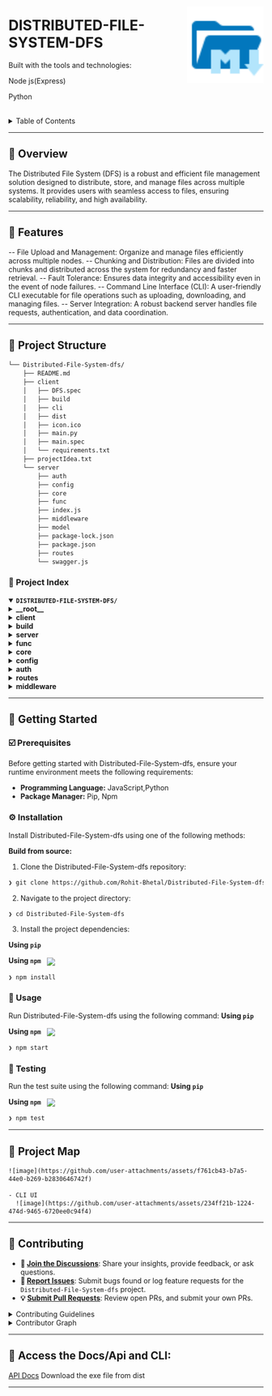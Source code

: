 

<div align="left" style="position: relative;">
<img src="https://raw.githubusercontent.com/PKief/vscode-material-icon-theme/ec559a9f6bfd399b82bb44393651661b08aaf7ba/icons/folder-markdown-open.svg" align="right" width="30%" style="margin: -20px 0 0 20px;">
<h1>DISTRIBUTED-FILE-SYSTEM-DFS</h1>
<p align="left">
</p>
<p align="left">
	<!-- Shields.io badges disabled, using skill icons. --></p>
<p align="left">Built with the tools and technologies:</p>
<p align="left">
	<p>Node js(Express)</p>
  <p>Python</p>
</p>
</div>
<br clear="right">

<details><summary>Table of Contents</summary>

- [📍 Overview](#-overview)
- [👾 Features](#-features)
- [📁 Project Structure](#-project-structure)
  - [📂 Project Index](#-project-index)
- [🚀 Getting Started](#-getting-started)
  - [☑️ Prerequisites](#-prerequisites)
  - [⚙️ Installation](#-installation)
  - [🤖 Usage](#🤖-usage)
  - [🧪 Testing](#🧪-testing)
- [📌 Project Map](#-project-map)
- [🔰 Contributing](#-contributing)
- [🎗 License](#-license)
- [🙌 Acknowledgments](#-acknowledgments)

</details>
<hr>

## 📍 Overview

The Distributed File System (DFS) is a robust and efficient file management solution designed to distribute, store, and manage files across multiple systems. It provides users with seamless access to files, ensuring scalability, reliability, and high availability.

---

## 👾 Features

-- File Upload and Management: Organize and manage files efficiently across multiple nodes.
-- Chunking and Distribution: Files are divided into chunks and distributed across the system for redundancy and faster retrieval.
-- Fault Tolerance: Ensures data integrity and accessibility even in the event of node failures.
-- Command Line Interface (CLI): A user-friendly CLI executable for file operations such as uploading, downloading, and managing files.
-- Server Integration: A robust backend server handles file requests, authentication, and data coordination.

---

## 📁 Project Structure

```sh
└── Distributed-File-System-dfs/
    ├── README.md
    ├── client
    │   ├── DFS.spec
    │   ├── build
    │   ├── cli
    │   ├── dist
    │   ├── icon.ico
    │   ├── main.py
    │   ├── main.spec
    │   └── requirements.txt
    ├── projectIdea.txt
    └── server
        ├── auth
        ├── config
        ├── core
        ├── func
        ├── index.js
        ├── middleware
        ├── model
        ├── package-lock.json
        ├── package.json
        ├── routes
        └── swagger.js
```


### 📂 Project Index
<details open>
	<summary><b><code>DISTRIBUTED-FILE-SYSTEM-DFS/</code></b></summary>
	<details> <!-- __root__ Submodule -->
		<summary><b>__root__</b></summary>
		<blockquote>
			<table>
			<tr>
				<td><b><a href='https://github.com/Rohit-Bhetal/Distributed-File-System-dfs/blob/master/projectIdea.txt'>projectIdea.txt</a></b></td>
				<td>></td>
			</tr>
			</table>
		</blockquote>
	</details>
	<details> <!-- client Submodule -->
	<summary><b>client</b></summary>
	<blockquote>
		<table>
		<tr>
			<td><b><a href='https://github.com/Rohit-Bhetal/Distributed-File-System-dfs/blob/master/client/main.py'>main.py</a></b></td>
			<td><code>❯ The main entry point for the DFS CLI, handling user interactions and delegating tasks to respective modules.</code></td>
		</tr>
		<tr>
			<td><b><a href='https://github.com/Rohit-Bhetal/Distributed-File-System-dfs/blob/master/client/main.spec'>main.spec</a></b></td>
			<td><code>❯ Configuration for creating an executable of the CLI application using PyInstaller.</code></td>
		</tr>
		<tr>
			<td><b><a href='https://github.com/Rohit-Bhetal/Distributed-File-System-dfs/blob/master/client/requirements.txt'>requirements.txt</a></b></td>
			<td><code>❯ Lists the Python dependencies required for the client-side implementation of the DFS.</code></td>
		</tr>
		<tr>
			<td><b><a href='https://github.com/Rohit-Bhetal/Distributed-File-System-dfs/blob/master/client/DFS.spec'>DFS.spec</a></b></td>
			<td><code>❯ Advanced PyInstaller specification file for bundling the DFS CLI application.</code></td>
		</tr>
		</table>
		<details>
			<summary><b>cli</b></summary>
			<blockquote>
				<table>
				<tr>
					<td><b><a href='https://github.com/Rohit-Bhetal/Distributed-File-System-dfs/blob/master/client/cli/uploadfile.py'>uploadfile.py</a></b></td>
					<td><code>❯ Handles file upload operations, chunking large files, and interacting with the server for storage.</code></td>
				</tr>
				<tr>
					<td><b><a href='https://github.com/Rohit-Bhetal/Distributed-File-System-dfs/blob/master/client/cli/downloadfile.py'>downloadfile.py</a></b></td>
					<td><code>❯ Facilitates downloading files from the DFS, reconstructing chunks into the original file.</code></td>
				</tr>
				<tr>
					<td><b><a href='https://github.com/Rohit-Bhetal/Distributed-File-System-dfs/blob/master/client/cli/rename.py'>rename.py</a></b></td>
					<td><code>❯ Provides functionality to rename files stored in the DFS.</code></td>
				</tr>
				<tr>
					<td><b><a href='https://github.com/Rohit-Bhetal/Distributed-File-System-dfs/blob/master/client/cli/delete.py'>delete.py</a></b></td>
					<td><code>❯ Enables users to delete files from the DFS securely.</code></td>
				</tr>
				<tr>
					<td><b><a href='https://github.com/Rohit-Bhetal/Distributed-File-System-dfs/blob/master/client/cli/chunker.py'>chunker.py</a></b></td>
					<td><code>❯ Contains logic for chunking files into smaller pieces and reassembling them during retrieval.</code></td>
				</tr>
				<tr>
					<td><b><a href='https://github.com/Rohit-Bhetal/Distributed-File-System-dfs/blob/master/client/cli/register.py'>register.py</a></b></td>
					<td><code>❯ Handles user registration, communicating with the server for account creation.</code></td>
				</tr>
				<tr>
					<td><b><a href='https://github.com/Rohit-Bhetal/Distributed-File-System-dfs/blob/master/client/cli/filechecker.py'>filechecker.py</a></b></td>
					<td><code>❯ Verifies file integrity and checks for missing or corrupt chunks.</code></td>
				</tr>
				<tr>
					<td><b><a href='https://github.com/Rohit-Bhetal/Distributed-File-System-dfs/blob/master/client/cli/viewFiles.py'>viewFiles.py</a></b></td>
					<td><code>❯ Displays the list of files stored in the DFS for the logged-in user.</code></td>
				</tr>
				<tr>
					<td><b><a href='https://github.com/Rohit-Bhetal/Distributed-File-System-dfs/blob/master/client/cli/banner.py'>banner.py</a></b></td>
					<td><code>❯ Displays a custom banner or welcome message when the CLI starts.</code></td>
				</tr>
				<tr>
					<td><b><a href='https://github.com/Rohit-Bhetal/Distributed-File-System-dfs/blob/master/client/cli/login.py'>login.py</a></b></td>
					<td><code>❯ Manages user login, including authentication and session handling.</code></td>
				</tr>
				</table>
				<details>
					<summary><b>download_dfs</b></summary>
					<blockquote>
						<table>
						<tr>
							<td><b><a href='https://github.com/Rohit-Bhetal/Distributed-File-System-dfs/blob/master/client/cli/download_dfs/projectIdea.txt'>projectIdea.txt</a></b></td>
							<td><code>❯ Documents the initial project idea and core objectives for the DFS system.</code></td>
						</tr>
						</table>
					</blockquote>
				</details>
			</blockquote>
		</details>
	</blockquote>
</details>

<details>
	<summary><b>build</b></summary>
	<blockquote>
		<details>
			<summary><b>DFS</b></summary>
			<blockquote>
				<table>
				<tr>
					<td><b><a href='https://github.com/Rohit-Bhetal/Distributed-File-System-dfs/blob/master/client/build/DFS/PKG-00.toc'>PKG-00.toc</a></b></td>
					<td><code>❯ Defines the package structure and metadata for bundling the DFS CLI into an executable.</code></td>
				</tr>
				<tr>
					<td><b><a href='https://github.com/Rohit-Bhetal/Distributed-File-System-dfs/blob/master/client/build/DFS/Analysis-00.toc'>Analysis-00.toc</a></b></td>
					<td><code>❯ A table of contents detailing the analysis phase of the PyInstaller build process.</code></td>
				</tr>
				<tr>
					<td><b><a href='https://github.com/Rohit-Bhetal/Distributed-File-System-dfs/blob/master/client/build/DFS/EXE-00.toc'>EXE-00.toc</a></b></td>
					<td><code>❯ A table of contents file for the executable creation phase of PyInstaller.</code></td>
				</tr>
				<tr>
					<td><b><a href='https://github.com/Rohit-Bhetal/Distributed-File-System-dfs/blob/master/client/build/DFS/DFS.pkg'>DFS.pkg</a></b></td>
					<td><code>❯ Contains the packaged components of the DFS CLI application during the build process.</code></td>
				</tr>
				<tr>
					<td><b><a href='https://github.com/Rohit-Bhetal/Distributed-File-System-dfs/blob/master/client/build/DFS/warn-DFS.txt'>warn-DFS.txt</a></b></td>
					<td><code>❯ A log file listing warnings or issues encountered during the PyInstaller build process.</code></td>
				</tr>
				<tr>
					<td><b><a href='https://github.com/Rohit-Bhetal/Distributed-File-System-dfs/blob/master/client/build/DFS/xref-DFS.html'>xref-DFS.html</a></b></td>
					<td><code>❯ An HTML file for cross-referencing components and dependencies within the DFS project.</code></td>
				</tr>
				<tr>
					<td><b><a href='https://github.com/Rohit-Bhetal/Distributed-File-System-dfs/blob/master/client/build/DFS/PYZ-00.pyz'>PYZ-00.pyz</a></b></td>
					<td><code>❯ The Python bytecode archive containing the compiled scripts and modules for the DFS CLI.</code></td>
				</tr>
				<tr>
					<td><b><a href='https://github.com/Rohit-Bhetal/Distributed-File-System-dfs/blob/master/client/build/DFS/PYZ-00.toc'>PYZ-00.toc</a></b></td>
					<td><code>❯ A table of contents file for the Python bytecode archive used in the DFS CLI build.</code></td>
				</tr>
				</table>
			</blockquote>
		</details>
	</blockquote>
</details>

<details> <!-- server Submodule -->
	<summary><b>server</b></summary>
	<blockquote>
		<table>
		<tr>
			<td><b><a href='https://github.com/Rohit-Bhetal/Distributed-File-System-dfs/blob/master/server/package-lock.json'>package-lock.json</a></b></td>
			<td><code>❯ Auto-generated file that locks the exact versions of dependencies for consistent builds and installations.</code></td>
		</tr>
		<tr>
			<td><b><a href='https://github.com/Rohit-Bhetal/Distributed-File-System-dfs/blob/master/server/swagger.js'>swagger.js</a></b></td>
			<td><code>❯ Configuration and setup for the Swagger API documentation of the DFS server.</code></td>
		</tr>
		<tr>
			<td><b><a href='https://github.com/Rohit-Bhetal/Distributed-File-System-dfs/blob/master/server/index.js'>index.js</a></b></td>
			<td><code>❯ The main entry point for the server application, initializing routes, middleware, and core functionality.</code></td>
		</tr>
		<tr>
			<td><b><a href='https://github.com/Rohit-Bhetal/Distributed-File-System-dfs/blob/master/server/package.json'>package.json</a></b></td>
			<td><code>❯ Defines the server project's metadata, scripts, dependencies, and configurations.</code></td>
		</tr>
		</table>
		<details>
			<summary><b>model</b></summary>
			<blockquote>
				<table>
				<tr>
					<td><b><a href='https://github.com/Rohit-Bhetal/Distributed-File-System-dfs/blob/master/server/model/File.js'>File.js</a></b></td>
					<td><code>❯ Defines the schema and database interactions for file-related data within the DFS.</code></td>
				</tr>
				<tr>
					<td><b><a href='https://github.com/Rohit-Bhetal/Distributed-File-System-dfs/blob/master/server/model/Person.js'>Person.js</a></b></td>
					<td><code>❯ Defines the schema and database interactions for user-related data within the DFS.</code></td>
				</tr>
				</table>
			</blockquote>
		</details>
	</blockquote>
</details>

<details>
				<summary><b>func</b></summary>
				<blockquote>
					<table>
					<tr>
						<td><b><a href='https://github.com/Rohit-Bhetal/Distributed-File-System-dfs/blob/master/server/func/keyGenerator.js'>keyGenerator.js</a></b></td>
						<td><code>❯ REPLACE-ME</code></td>
					</tr>
					</table>
				</blockquote>
			</details>
			<details>
				<summary><b>core</b></summary>
				<blockquote>
					<table>
					<tr>
						<td><b><a href='https://github.com/Rohit-Bhetal/Distributed-File-System-dfs/blob/master/server/core/findFile.js'>findFile.js</a></b></td>
						<td><code>❯ REPLACE-ME</code></td>
					</tr>
					<tr>
						<td><b><a href='https://github.com/Rohit-Bhetal/Distributed-File-System-dfs/blob/master/server/core/deleteFile.js'>deleteFile.js</a></b></td>
						<td><code>❯ REPLACE-ME</code></td>
					</tr>
					<tr>
						<td><b><a href='https://github.com/Rohit-Bhetal/Distributed-File-System-dfs/blob/master/server/core/upload.js'>upload.js</a></b></td>
						<td><code>❯ REPLACE-ME</code></td>
					</tr>
					<tr>
						<td><b><a href='https://github.com/Rohit-Bhetal/Distributed-File-System-dfs/blob/master/server/core/getAll.js'>getAll.js</a></b></td>
						<td><code>❯ REPLACE-ME</code></td>
					</tr>
					<tr>
						<td><b><a href='https://github.com/Rohit-Bhetal/Distributed-File-System-dfs/blob/master/server/core/renameFile.js'>renameFile.js</a></b></td>
						<td><code>❯ REPLACE-ME</code></td>
					</tr>
					<tr>
						<td><b><a href='https://github.com/Rohit-Bhetal/Distributed-File-System-dfs/blob/master/server/core/download.js'>download.js</a></b></td>
						<td><code>❯ REPLACE-ME</code></td>
					</tr>
					</table>
				</blockquote>
			</details>
			<details>
				<summary><b>config</b></summary>
				<blockquote>
					<table>
					<tr>
						<td><b><a href='https://github.com/Rohit-Bhetal/Distributed-File-System-dfs/blob/master/server/config/dbconn.js'>dbconn.js</a></b></td>
						<td><code>❯ REPLACE-ME</code></td>
					</tr>
					</table>
				</blockquote>
			</details>
			<details>
				<summary><b>auth</b></summary>
				<blockquote>
					<table>
					<tr>
						<td><b><a href='https://github.com/Rohit-Bhetal/Distributed-File-System-dfs/blob/master/server/auth/auth.js'>auth.js</a></b></td>
						<td><code>❯ REPLACE-ME</code></td>
					</tr>
					</table>
				</blockquote>
			</details>
			<details>
				<summary><b>routes</b></summary>
				<blockquote>
					<table>
					<tr>
						<td><b><a href='https://github.com/Rohit-Bhetal/Distributed-File-System-dfs/blob/master/server/routes/authRoute.js'>authRoute.js</a></b></td>
						<td><code>❯ REPLACE-ME</code></td>
					</tr>
					<tr>
						<td><b><a href='https://github.com/Rohit-Bhetal/Distributed-File-System-dfs/blob/master/server/routes/coreRoute.js'>coreRoute.js</a></b></td>
						<td><code>❯ REPLACE-ME</code></td>
					</tr>
					</table>
				</blockquote>
			</details>
			<details>
				<summary><b>middleware</b></summary>
				<blockquote>
					<table>
					<tr>
						<td><b><a href='https://github.com/Rohit-Bhetal/Distributed-File-System-dfs/blob/master/server/middleware/verifyToken.js'>verifyToken.js</a></b></td>
						<td><code>❯ REPLACE-ME</code></td>
					</tr>
					</table>
				</blockquote>
			</details>
		</blockquote>
	</details>
</details>

---
## 🚀 Getting Started

### ☑️ Prerequisites

Before getting started with Distributed-File-System-dfs, ensure your runtime environment meets the following requirements:

- **Programming Language:** JavaScript,Python
- **Package Manager:** Pip, Npm


### ⚙️ Installation

Install Distributed-File-System-dfs using one of the following methods:

**Build from source:**

1. Clone the Distributed-File-System-dfs repository:
```sh
❯ git clone https://github.com/Rohit-Bhetal/Distributed-File-System-dfs
```

2. Navigate to the project directory:
```sh
❯ cd Distributed-File-System-dfs
```

3. Install the project dependencies:


**Using `pip`** &nbsp; [<img align="center" src="" />]()



**Using `npm`** &nbsp; [<img align="center" src="https://img.shields.io/badge/npm-CB3837.svg?style={badge_style}&logo=npm&logoColor=white" />](https://www.npmjs.com/)

```sh
❯ npm install
```




### 🤖 Usage
Run Distributed-File-System-dfs using the following command:
**Using `pip`** &nbsp; [<img align="center" src="" />]()



**Using `npm`** &nbsp; [<img align="center" src="https://img.shields.io/badge/npm-CB3837.svg?style={badge_style}&logo=npm&logoColor=white" />](https://www.npmjs.com/)

```sh
❯ npm start
```


### 🧪 Testing
Run the test suite using the following command:
**Using `pip`** &nbsp; [<img align="center" src="" />]()



**Using `npm`** &nbsp; [<img align="center" src="https://img.shields.io/badge/npm-CB3837.svg?style={badge_style}&logo=npm&logoColor=white" />](https://www.npmjs.com/)

```sh
❯ npm test
```


---
## 📌 Project Map

    ![image](https://github.com/user-attachments/assets/f761cb43-b7a5-44e0-b269-b2830646742f)

    - CLI UI
      ![image](https://github.com/user-attachments/assets/234ff21b-1224-474d-9465-6720ee0c94f4)


---

## 🔰 Contributing

- **💬 [Join the Discussions](https://github.com/Rohit-Bhetal/Distributed-File-System-dfs)**: Share your insights, provide feedback, or ask questions.
- **🐛 [Report Issues](https://github.com/Rohit-Bhetal/Distributed-File-System-dfs)**: Submit bugs found or log feature requests for the `Distributed-File-System-dfs` project.
- **💡 [Submit Pull Requests](https://github.com/Rohit-Bhetal/Distributed-File-System-dfs)**: Review open PRs, and submit your own PRs.

<details closed>
<summary>Contributing Guidelines</summary>

1. **Fork the Repository**: Start by forking the project repository to your github account.
2. **Clone Locally**: Clone the forked repository to your local machine using a git client.
   ```sh
   git clone https://github.com/Rohit-Bhetal/Distributed-File-System-dfs
   ```
3. **Create a New Branch**: Always work on a new branch, giving it a descriptive name.
   ```sh
   git checkout -b new-feature-x
   ```
4. **Make Your Changes**: Develop and test your changes locally.
5. **Commit Your Changes**: Commit with a clear message describing your updates.
   ```sh
   git commit -m 'Implemented new feature x.'
   ```
6. **Push to github**: Push the changes to your forked repository.
   ```sh
   git push origin new-feature-x
   ```
7. **Submit a Pull Request**: Create a PR against the original project repository. Clearly describe the changes and their motivations.
8. **Review**: Once your PR is reviewed and approved, it will be merged into the main branch. Congratulations on your contribution!
</details>

<details closed>
<summary>Contributor Graph</summary>
<br>
<p align="left">
   <a href="https://github.com{/Rohit-Bhetal/Distributed-File-System-dfs/}graphs/contributors">
      <img src="https://contrib.rocks/image?repo=Rohit-Bhetal/Distributed-File-System-dfs">
   </a>
</p>
</details>

---

## 🙌 Access the Docs/Api and CLI:

<a href='https://distributed-file-system-dfs.onrender.com/api-docs/'>API Docs</a>
Download the exe file from dist

---

